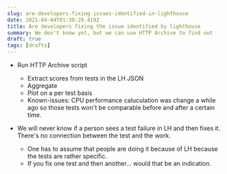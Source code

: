 ```yaml
---
slug: are-developers-fixing-issues-identified-in-lighthouse
date: 2021-04-04T01:30:29.419Z
title: Are developers fixing the issue identified by lighthouse
summary: We don't know yet, but we can use HTTP Archive to find out
draft: true
tags: [drafts]
---
```


* Run HTTP Archive script
  * Extract scores from tests in the LH JSON
  * Aggregate
  * Plot on a per test basis
  * Known-issues: CPU performance caluculation was change a while ago so those tests won't be comparable before and after a certain time.

* We will never know if a person sees a test failure in LH and then fixes it.  There's no connection between the test and the work.
  * One has to assume that people are doing it because of LH because the tests are rather specific.
  * If you fix one test and then another... would that be an indication.
